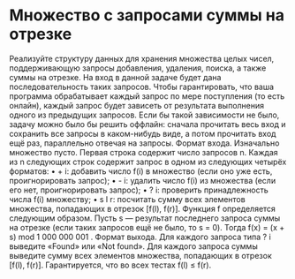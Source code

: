 # Множество с запросами суммы на отрезке
Реализуйте структуру данных для хранения множества целых чисел,
поддерживающую запросы добавления, удаления, поиска, а также
суммы на отрезке. На вход в данной задаче будет дана последовательность таких запросов. Чтобы гарантировать, что ваша программа
обрабатывает каждый запрос по мере поступления (то есть онлайн),
каждый запрос будет зависеть от результата выполнения одного из
предыдущих запросов. Если бы такой зависимости не было, задачу
можно было бы решить оффлайн: сначала прочитать весь вход и сохранить все запросы в каком-нибудь виде, а потом прочитать вход
ещё раз, параллельно отвечая на запросы.
Формат входа. Изначально множество пусто. Первая строка содержит число запросов n. Каждая из n следующих строк содержит
запрос в одном из следующих четырёх форматов:
• + i: добавить число f(i) в множество (если оно уже есть,
проигнорировать запрос);
• - i: удалить число f(i) из множества (если его нет, проигнорировать запрос);
• ? i: проверить принадлежность числа f(i) множеству;
• s l r: посчитать сумму всех элементов множества, попадающих в отрезок [f(l), f(r)].
Функция f определяется следующим образом. Пусть s — результат последнего запроса суммы на отрезке (если таких запросов
ещё не было, то s = 0). Тогда
f(x) = (x + s) mod 1 000 000 001 .
Формат выхода. Для каждого запроса типа ? i выведите «Found»
или «Not found». Для каждого запроса суммы выведите сумму
всех элементов множества, попадающих в отрезок [f(l), f(r)]. Гарантируется, что во всех тестах f(l) ≤ f(r).
